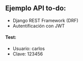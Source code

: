 ## Ejemplo API to-do:

* Django REST Framework (DRF)
* Autentificación con JWT


#### Test:
* Usuario: carlos
* Clave: 123456
